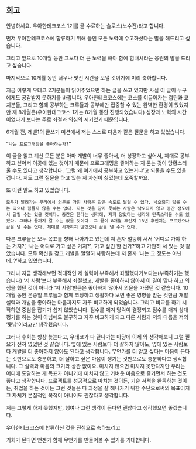 ## 회고

안녕하세요. 우아한테크코스 1기를 곧 수료하는 슬로스(노수진)라고 합니다.



먼저 우아한테크코스에 합류하기 위해 들인 모든 노력에 수고하셨다는 말을 해드리고 싶습니다.

그리고 앞으로 10개월 동안 그보다 더 큰 노력을 해야 함에 힘내시라는 응원의 말을 드리고 싶습니다.

마지막으로 10개월 동안 너무나 멋진 시간을 보낼 것이기에 미리 축하합니다.



지금 이렇게 우테코 2기분들이 읽어주었으면 하는 글을 쓰고 있지만 사실 이 글이 누구에게도 공감받지 못하기를 바랍니다. 우아한테크코스에는 코스를 이끌어가는 캡틴과 코치분들, 그리고 함께 공부하는 크루들과 공부에만 집중할 수 있는 완벽한 환경이 있었지만 제 8개월은(우아한테크코스 1기는 8개월 동안 진행되었습니다) 성장과 노력의 시간이었다기 보다는 주로 좌절과 의심의 시기였기 때문입니다.

6개월 전, 레벨1의 글쓰기 미션에서 저는 스스로 다음과 같은 질문을 하고 있었습니다.

```
“나는 프로그래밍을 좋아하는가?”
```

이 글을 읽고 계신 모든 분은 아마 개발이 너무 좋아서, 더 성장하고 싶어서, 제대로 공부하고 싶어서 이곳에 있는 것이기 때문에 프로그래밍을 좋아하는 지 묻는 것이 당황스러울 수도 있다고 생각합니다. ‘그럼 왜 여기에서 공부하고 있는거냐’고 되물을 수도 있을 겁니다. 저도 그런 질문을 하고 있는 저 자신이 싫었는데 오죽할까요.

또 이런 말도 하고 있었습니다.

```
모두가 달려가는 무리에서 의문을 가진 사람은 같은 속도로 달릴 수 없다. 낙오되지 않을 수는 있으나 힘들지 않을 수는 없다. 지는 것을 참지 못하는 사람은 낙오되지 않고 중간 정도에서 달릴 수는 있을 것이다. 중간은 한다는 생각에, 지지 않았다는 생각에 만족스러울 수도 있겠다. 그러나 끝까지 갈 수는 없을 것이다. 그 끝이 8개월 후인지 18년 후인지는 모르겠으나 끝을 낼 수는 없다. 제대로 시작하지 않았으니 끝을 낼 수가 없다.
```

다른 크루들은 모두 목표를 향해 나아가고 있는데 저 혼자 멀뚱히 서서 ‘어디로 가야 하는 거지?’, ‘나는 어디로 가고 싶은 거지?’, ‘가고 싶긴 한 건가?’하고 가만히 서 있는 것 같았습니다. 모두 확신을 갖고 개발을 열렬히 사랑하는데 저 혼자 ‘나는 그 정도는 아닌데..?’하고 있었습니다.

그러나 지금 생각해보면 적대적인 제 실력이 부족해서 좌절했다기보다는(부족하기는 했습니다) ‘저 사람’보다 부족해서 좌절했고, 개발을 좋아하지 않아서 이 길이 맞나 하고 의심을 했던 것이 아니라 ‘저 사람’만큼은 좋아하지 않아서 의문을 가졌던 것 같습니다. 10개월 동안 온종일 크루들과 함께 코딩하고 생활하다 보면 좋은 영향을 받는 것만큼 개발 실력과 개발을 좋아하는 마음까지도 자꾸 비교하게 되었습니다. 그리고 비교를 하기 시작하면 중심을 잡기가 쉽지 않았습니다. 점수를 메겨 당락이 결정되고 점수를 매겨 상대평가를 하는 것이 아님에도 불구하고 자꾸 비교하게 되고 다른 사람과 저의 다름을 저의 ‘못남’이라고만 생각했습니다.

그러나 후회는 항상 늦는다고, 우테코가 다 끝나가는 마당에 이제 와 생각해보니 그럴 필요가 전혀 없었던 것 같습니다. 옆에 있는 사람보다 더 잘하지 않아도, 옆에 있는 사람보다 개발을 더 좋아하지 않아도 된다고 생각합니다. 무언가를 더 알고 싶다는 마음이 든다는 것만으로도 충분하고, 더 잘하고 싶은 마음이 생기는 것만으로도 충분하다고 생각합니다. 그 실력과 마음의 크기와 상관 없이요. 미치지 않으면 미치지 못한다지만 우리는 어디에 도달하는 게 목표가 아니기에 미치지 않고 가벼운 마음으로 즐기면서 하는 것도 좋다고 생각합니다. 프로젝트를 성공적으로 마치는 것이든, 기술 서적을 완독하는 것이든, 취업을 하는 것이든 그런 것들은 다 과정을 잘 해나가기 위한 수단으로써의 목표이지 그 자체가 본질적인 목적이 아니어도 괜찮다고 생각합니다.

저는 그렇게 하지 못했지만, 행여나 그런 생각이 든다면 괜찮다고 생각했으면 좋겠습니다.

우아한테크코스에 합류하신 것을 진심으로 축하드리고

기회가 된다면 언젠가 함께 무언가를 만들어볼 수 있기를 기대합니다.